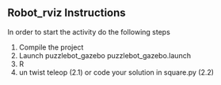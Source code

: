 ## Robot_rviz Instructions ##

In order to start the activity do the following steps

1) Compile the project
2) Launch puzzlebot_gazebo puzzlebot_gazebo.launch
3) R
4) un twist teleop (2.1) or code your solution in square.py (2.2)
